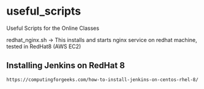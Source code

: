 # useful_scripts
Useful Scripts for the Online Classes

redhat_nginx.sh  -> This installs and starts nginx service on redhat machine, tested in RedHat8 (AWS EC2)



Installing Jenkins on RedHat 8
------------------------------

`https://computingforgeeks.com/how-to-install-jenkins-on-centos-rhel-8/`

